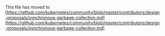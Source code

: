 This file has moved to [https://github.com/kubernetes/community/blob/master/contributors/design-proposals/synchronous-garbage-collection.md](https://github.com/kubernetes/community/blob/master/contributors/design-proposals/synchronous-garbage-collection.md)
